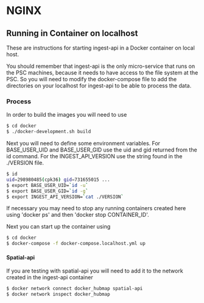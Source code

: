 # NGINX

## Running in Container on localhost

These are instructions for starting ingest-api in a Docker container
on local host.

You should remember that ingest-api is the only micro-service that
runs on the PSC machines, because it needs to have access to the file
system at the PSC. So you will need to modify the docker-compose file
to add the directories on your localhost for ingest-api to be able to
process the data.

### Process

In order to build the images you will need to use
````bash
$ cd docker
$ ./docker-development.sh build
````

Next you will need to define some environment variables. For BASE_USER_UID
and BASE_USER_GID use the uid and gid returned from the id command.
For the INGEST_API_VERSION use the string found in the ./VERSION file.
````bash
$ id
uid=298980485(cpk36) gid=731655015 ...
$ export BASE_USER_UID=`id -u`
$ export BASE_USER_GID=`id -g`
$ export INGEST_API_VERSION=`cat ./VERSION`
````

If necessary you may need to stop any running containers created here
using 'docker ps' and then 'docker stop CONTAINER_ID'.

Next you can start up the container using
````bash
$ cd docker
$ docker-compose -f docker-compose.localhost.yml up
````

#### Spatial-api

If you are testing with spatial-api you will need to add it to the
network created in the ingest-api container
````bash
$ docker network connect docker_hubmap spatial-api
$ docker network inspect docker_hubmap
````

